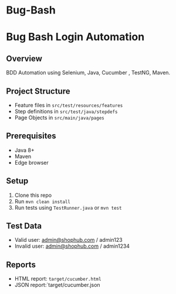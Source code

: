 # Bug-Bash
# Bug Bash Login Automation

## Overview
BDD Automation using Selenium, Java, Cucumber , TestNG, Maven.

## Project Structure
- Feature files in `src/test/resources/features`
- Step definitions in `src/test/java/stepdefs`
- Page Objects in `src/main/java/pages`

## Prerequisites
- Java 8+
- Maven
- Edge browser

## Setup
1. Clone this repo
2. Run `mvn clean install`
3. Run tests using `TestRunner.java` or `mvn test`

## Test Data
- Valid user: admin@shophub.com  /  admin123 
- Invalid user: admin@shophub.com  / admin1234 

## Reports
- HTML report: `target/cucumber.html`
- JSON report:`target/cucumber.json
